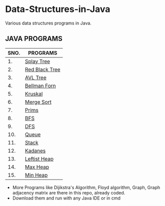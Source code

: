 # Data-Structures-in-Java
Various data structures programs  in Java.

## JAVA PROGRAMS

| SNO. | PROGRAMS |
| --- | --- |
| 1. | [Splay Tree](https://github.com/sasikiran1998/Data-Structures-in-Java/blob/main/splaytree.java) |
| 2. | [Red Black Tree](https://github.com/sasikiran1998/Data-Structures-in-Java/blob/main/deleteredblack.java) |
| 3. | [AVL Tree](https://github.com/sasikiran1998/Data-Structures-in-Java/blob/main/AVLTreeTest.java) |
| 4. | [Bellman Forn](https://github.com/sasikiran1998/Data-Structures-in-Java/blob/main/BellmanFord.java) |
| 5. | [Kruskal](https://github.com/sasikiran1998/Data-Structures-in-Java/blob/main/Kruskal.java) |
| 6. | [Merge Sort](https://github.com/sasikiran1998/Data-Structures-in-Java/blob/main/MergeSort.java) |
| 7. | [Prims](https://github.com/sasikiran1998/Data-Structures-in-Java/blob/main/Prims.java) |
| 8. | [BFS](https://github.com/sasikiran1998/Data-Structures-in-Java/blob/main/bfs.java) |
| 9. | [DFS](https://github.com/sasikiran1998/Data-Structures-in-Java/blob/main/dfs.java) |
| 10. | [Queue](https://github.com/sasikiran1998/Data-Structures-in-Java/blob/main/impl_que.java) |
| 11. | [Stack](https://github.com/sasikiran1998/Data-Structures-in-Java/blob/main/impl_stack.java) |
| 12. | [Kadanes](https://github.com/sasikiran1998/Data-Structures-in-Java/blob/main/kadanes.java) |
| 13. | [Leftist Heap](https://github.com/sasikiran1998/Data-Structures-in-Java/blob/main/leftistheaptree.java) |
| 14. | [Max Heap](https://github.com/sasikiran1998/Data-Structures-in-Java/blob/main/maxheap.java) |
| 15. | [Min Heap](https://github.com/sasikiran1998/Data-Structures-in-Java/blob/main/minheap.java) |

* More Programs like Dijikstra's Algorithm, Floyd algorithm, Graph, Graph adjacency matrix are there in this repo, already coded.
* Download them and run with any Java IDE or in cmd
